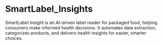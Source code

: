 # SmartLabel_Insights
SmartLabel Insight is an AI-driven label reader for packaged food, helping consumers make informed health decisions. It automates data extraction, categorizes products, and delivers health insights for easier, smarter choices.
